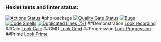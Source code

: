 ### Hexlet tests and linter status:
[![Actions Status](https://github.com/dmitryzaborev/php-project-45/actions/workflows/hexlet-check.yml/badge.svg)](https://github.com/dmitryzaborev/php-project-45/actions)
#php-package
[![Quality Gate Status](https://sonarcloud.io/api/project_badges/measure?project=dmitryzaborev_php-project-45&metric=alert_status)](https://sonarcloud.io/summary/new_code?id=dmitryzaborev_php-project-45)
[![Bugs](https://sonarcloud.io/api/project_badges/measure?project=dmitryzaborev_php-project-45&metric=bugs)](https://sonarcloud.io/summary/new_code?id=dmitryzaborev_php-project-45)
[![Code Smells](https://sonarcloud.io/api/project_badges/measure?project=dmitryzaborev_php-project-45&metric=code_smells)](https://sonarcloud.io/summary/new_code?id=dmitryzaborev_php-project-45)
[![Duplicated Lines (%)](https://sonarcloud.io/api/project_badges/measure?project=dmitryzaborev_php-project-45&metric=duplicated_lines_density)](https://sonarcloud.io/summary/new_code?id=dmitryzaborev_php-project-45)
##Demonstration
[Look recording](https://asciinema.org/connect/b20477a6-2540-4b23-ba15-3c21a36e42e0)
##Calc
[Look Calc](https://asciinema.org/connect/b20477a6-2540-4b23-ba15-3c21a36e42e0)
##GMD
[Look Gmd](https://asciinema.org/connect/b20477a6-2540-4b23-ba15-3c21a36e42e0)
##Progression
[Look Progression](https://asciinema.org/connect/b20477a6-2540-4b23-ba15-3c21a36e42e0)
##Prime
[Look Prime](https://asciinema.org/connect/b20477a6-2540-4b23-ba15-3c21a36e42e0)

